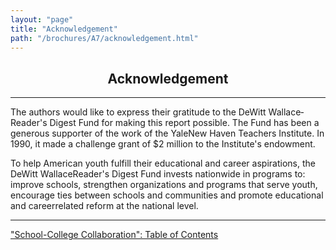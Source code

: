```yaml
---
layout: "page"
title: "Acknowledgement"
path: "/brochures/A7/acknowledgement.html"
---
```

<main>
<center><h2>Acknowledgement</h2></center>
<hr/>
The authors would like to express their gratitude to the DeWitt
Wallace­ Reader's Digest Fund for making this report possible. The
Fund has been a generous supporter of the work of the Yale­New Haven
Teachers Institute.  In 1990, it made a challenge grant of $2 million to
the Institute's endowment.
<p>
To help American youth fulfill their educational and career aspirations,
the DeWitt Wallace­Reader's Digest Fund invests nationwide in
programs to: improve schools, strengthen organizations and programs that
serve youth, encourage ties between schools and communities and promote
educational and career­related reform at the national level.
</p><hr/>
<a href="/brochures/A7/">"School-College Collaboration": Table of Contents</a>
</main>